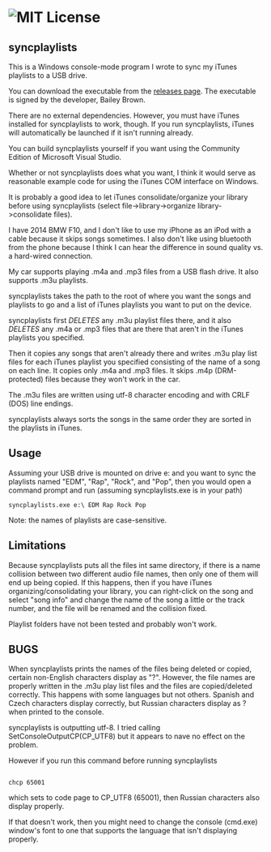 ![MIT License](https://img.shields.io/badge/license-MIT-blue.svg)
==============

syncplaylists
------
This is a Windows console-mode program I wrote to sync my iTunes playlists to a USB drive. 

You can download the executable from the [releases page](https://github.com/bailey27/syncplaylists/releases).  The executable is signed by the developer, Bailey Brown.  

There are no external dependencies.  However, you must have iTunes installed for syncplaylists to work, though. If you run syncplaylists, iTunes will automatically be launched if it isn't running already.  

You can build syncplaylists yourself if you want using the Community Edition of Microsoft Visual Studio. 

Whether or not syncplaylists does what you want, I think it would serve as reasonable example code for using the iTunes COM interface on Windows.

It is probably a good idea to let iTunes consolidate/organize your library before using syncplaylists (select file->library->organize library->consolidate files).

I have 2014 BMW F10, and I don't like to use my iPhone as an iPod with a cable because it skips songs sometimes.  I also don't like using bluetooth from the phone because I think I can hear the difference in sound quality vs. a hard-wired connection.

My car supports playing .m4a and .mp3 files from a USB flash drive.  It also supports .m3u playlists.

syncplaylists takes the path to the root of where you want the songs and playlists to go and a list of iTunes playlists you want to put on the device.

syncplaylists first *DELETES* any .m3u playlist files there, and it also *DELETES* any .m4a or .mp3 files that are there that aren't in the iTunes playlists you specified.

Then it copies any songs that aren't already there and writes .m3u play list files for each iTunes playlist you specified consisting of the name of a song on each line.  It copies only .m4a and .mp3 files.  It skips .m4p (DRM-protected) files because they won't work in the car.

The .m3u files are written using utf-8 character encoding and with CRLF (DOS) line endings.

syncplaylists always sorts the songs in the same order they are sorted in the playlists in iTunes.

Usage
----
Assuming your USB drive is mounted on drive e: and you want to sync the playlists named "EDM", "Rap", "Rock", and "Pop", then you would open a command prompt and run (assuming syncplaylists.exe is in your path)

```
syncplaylists.exe e:\ EDM Rap Rock Pop
```

Note: the names of playlists are case-sensitive.

Limitations
---
Because syncplaylists puts all the files int same directory, if there is a name collision between two different audio file names, then only one of them will end up being copied.  If this happens, then if you have iTunes organizing/consolidating your library, you can right-click on the song and select "song info" and change the name of the song a little or the track number, and the file will be renamed and the collision fixed.

Playlist folders have not been tested and probably won't work.

BUGS
----
When syncplaylists prints the names of the files being deleted or copied, certain non-English characters display as "?".  However, the file names are properly written in the .m3u play list files and the files are copied/deleted correctly.  This happens with some languages but not others.  Spanish and Czech characters display correctly, but Russian characters display as ? when printed to the console.

syncplaylists is outputting utf-8.  I tried calling SetConsoleOutputCP(CP_UTF8) but it appears to nave no effect on the problem.

However if you run this command before running syncplaylists

```

chcp 65001

```

which sets to code page to CP_UTF8 (65001), then Russian characters also display properly.

If that doesn't work, then you might need to change the console (cmd.exe) window's font to one that supports the language that isn't displaying properly.
